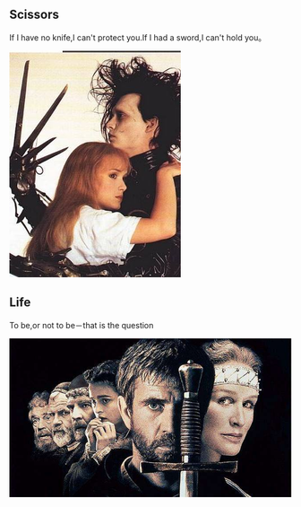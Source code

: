 ## Scissors

If I have no knife,I can't protect you.If I had a sword,I can't hold you。

![](../../vonder/img/scissors.jpeg)

## Life

To be,or not to be－that is the question

![](../../vonder/img/hamlet.jpg)